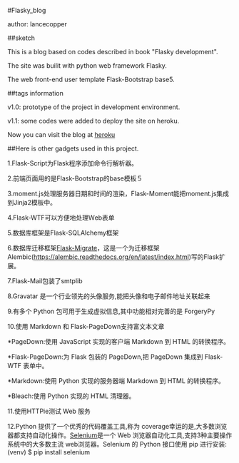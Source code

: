 #Flasky_blog

author: lancecopper


##sketch

This is a blog based on codes described in book "Flasky development".

The site was builit with python web framework Flasky.

The web front-end user template Flask-Bootstrap base5.


##tags information

v1.0: prototype of the project in development environment.

v1.1: some codes were added to deploy the site on heroku.

Now you can visit the blog at [heroku](https://lance-flasky-blog.herokuapp.com.)


##Here is other gadgets used in this project.

1.Flask-Script为Flask程序添加命令行解析器。

2.前端页面用的是Flask-Bootstrap的base模板５

3.moment.js处理服务器日期和时间的渲染，Flask-Moment能把moment.js集成到Jinja2模板中。

4.Flask-WTF可以方便地处理Ｗeb表单

5.数据库框架是Flask-SQLAlchemy框架

6.数据库迁移框架[Flask-Migrate](http://flask-migrate.readthedocs.org/en/latest/)，这是一个为迁移框架Alembic(https://alembic.readthedocs.org/en/latest/index.html)写的Flask扩展。

7.Flask-Mail包装了smtplib

8.Gravatar 是一个行业领先的头像服务,能把头像和电子邮件地址关联起来

9.有多个 Python 包可用于生成虚拟信息,其中功能相对完善的是 ForgeryPy

10.使用 Markdown 和 Flask-PageDown支持富文本文章

*PageDown:使用 JavaScript 实现的客户端 Markdown 到 HTML 的转换程序。

*Flask-PageDown:为 Flask 包装的 PageDown,把 PageDown 集成到 Flask-WTF 表单中。

*Markdown:使用 Python 实现的服务器端 Markdown 到 HTML 的转换程序。

*Bleach:使用 Python 实现的 HTML 清理器。

11.使用HTTPie测试 Web 服务

12.Python 提供了一个优秀的代码覆盖工具,称为 coverage幸运的是,大多数浏览器都支持自动化操作。[Selenium](http://www.seleniumhq.org/)是一个 Web 浏览器自动化工具,支持3种主要操作系统中的大多数主流 web浏览器。Selenium 的 Python 接口使用 pip 进行安装:(venv) $ pip install selenium

